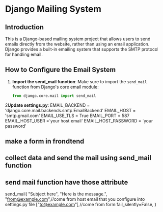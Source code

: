# Django Mailing System

## Introduction
This is a Django-based mailing system project that allows users to send emails directly from the website, rather than using an email application. Django provides a built-in emailing system that supports the SMTP protocol for handling email.

## How to Configure the Email System

1. **Import the send_mail function**:
   Make sure to import the `send_mail` function from Django's core email module:
   ```python
   from django.core.mail import send_mail


2**Update settings.py**:
EMAIL_BACKEND = 'django.core.mail.backends.smtp.EmailBackend'
EMAIL_HOST = 'smtp.gmail.com'
EMAIL_USE_TLS = True
EMAIL_PORT = 587
EMAIL_HOST_USER ='your host email'
EMAIL_HOST_PASSWORD = 'your password'

## make a form in frondtend

## collect data and send the mail using send_mail function

## send mail function have those attribute
send_mail(
    "Subject here",
    "Here is the message.",
    "from@example.com",//come from host email that you configure into settings.py file
    ["to@example.com"],//come from form
    fail_silently=False,
)


